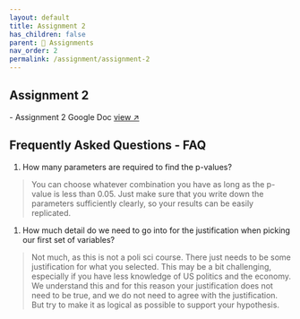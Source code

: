 ```yaml
---
layout: default
title: Assignment 2
has_children: false
parent: 📝 Assignments
nav_order: 2
permalink: /assignment/assignment-2
---
```


<h2>Assignment 2</h2>
- Assignment 2 Google Doc <a href="https://docs.google.com/document/d/1SUMHhSXSYsHIZA-kY_yCzY8mZzHupKzBLzVk1zM0mNU/edit?usp=sharing" target="_blank" rel="noopener">view &#x2197;</a>

<h2>Frequently Asked Questions - FAQ</h2>

1. How many parameters are required to find the p-values?
>You can choose whatever combination you have as long as the p-value is less than 0.05. Just make sure that you write down the parameters sufficiently clearly, so your results can be easily replicated.
1. How much detail do we need to go into for the justification when picking our first set of variables?
>Not much, as this is not a poli sci course. There just needs to be some justification for what you selected. This may be a bit challenging, especially if you have less knowledge of US politics and the economy. We understand this and for this reason your justification does not need to be true, and we do not need to agree with the justification. But try to make it as logical as possible to support your hypothesis.